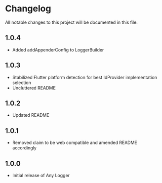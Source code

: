# Changelog

All notable changes to this project will be documented in this file.

## 1.0.4

* Added addAppenderConfig to LoggerBuilder

## 1.0.3

* Stabilized Flutter platform detection for best IdProvider implementation selection
* Uncluttered README

## 1.0.2

* Updated README

## 1.0.1

* Removed claim to be web compatible and amended README accordingly

## 1.0.0

* Initial release of Any Logger